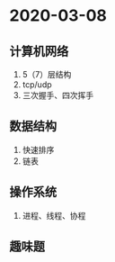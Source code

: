 # 2020-03-08
## 计算机网络
1. 5（7）层结构
2. tcp/udp
3. 三次握手、四次挥手
## 数据结构
1. 快速排序
2. 链表
## 操作系统
1. 进程、线程、协程
## 趣味题
